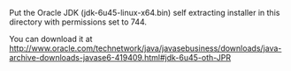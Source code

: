 Put the Oracle JDK (jdk-6u45-linux-x64.bin) self extracting installer in this directory with permissions set to 744.

You can download it at http://www.oracle.com/technetwork/java/javasebusiness/downloads/java-archive-downloads-javase6-419409.html#jdk-6u45-oth-JPR
